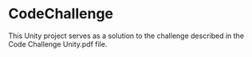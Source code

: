 # CodeChallenge

This Unity project serves as a solution to the challenge described in the Code Challenge Unity.pdf file.